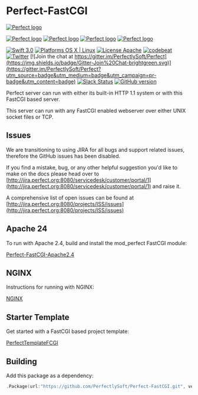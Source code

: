 # Perfect-FastCGI

[![Perfect logo](http://www.perfect.org/github/Perfect_GH_header_854.jpg)](http://perfect.org/get-involved.html)

[![Perfect logo](http://www.perfect.org/github/Perfect_GH_button_1_Star.jpg)](https://github.com/PerfectlySoft/Perfect)
[![Perfect logo](http://www.perfect.org/github/Perfect_GH_button_2_Git.jpg)](https://gitter.im/PerfectlySoft/Perfect)
[![Perfect logo](http://www.perfect.org/github/Perfect_GH_button_3_twit.jpg)](https://twitter.com/perfectlysoft)
[![Perfect logo](http://www.perfect.org/github/Perfect_GH_button_4_slack.jpg)](http://perfect.ly)


[![Swift 3.0](https://img.shields.io/badge/Swift-3.0-orange.svg?style=flat)](https://developer.apple.com/swift/)
[![Platforms OS X | Linux](https://img.shields.io/badge/Platforms-OS%20X%20%7C%20Linux%20-lightgray.svg?style=flat)](https://developer.apple.com/swift/)
[![License Apache](https://img.shields.io/badge/License-Apache-lightgrey.svg?style=flat)](http://perfect.org/licensing.html)
[![codebeat](https://codebeat.co/badges/85f8f628-6ce8-4818-867c-21b523484ee9)](https://codebeat.co/projects/github-com-perfectlysoft-perfect)
[![Twitter](https://img.shields.io/badge/Twitter-@PerfectlySoft-blue.svg?style=flat)](http://twitter.com/PerfectlySoft)
[![Join the chat at https://gitter.im/PerfectlySoft/Perfect](https://img.shields.io/badge/Gitter-Join%20Chat-brightgreen.svg)](https://gitter.im/PerfectlySoft/Perfect?utm_source=badge&utm_medium=badge&utm_campaign=pr-badge&utm_content=badge)
[![Slack Status](http://perfect.ly/badge.svg)](http://perfect.ly)
[![GitHub version](https://badge.fury.io/gh/PerfectlySoft%2FPerfect-FastCGI.svg)](https://badge.fury.io/gh/PerfectlySoft%2FPerfect-FastCGI) 

Perfect server can run with either its built-in HTTP 1.1 system or with this FastCGI based server.

This server can run with any FastCGI enabled webserver over either UNIX socket files or TCP.

## Issues

We are transitioning to using JIRA for all bugs and support related issues, therefore the GitHub issues has been disabled.

If you find a mistake, bug, or any other helpful suggestion you'd like to make on the docs please head over to [http://jira.perfect.org:8080/servicedesk/customer/portal/1](http://jira.perfect.org:8080/servicedesk/customer/portal/1) and raise it.

A comprehensive list of open issues can be found at [http://jira.perfect.org:8080/projects/ISS/issues](http://jira.perfect.org:8080/projects/ISS/issues)


## Apache 24
To run with Apache 2.4, build and install the mod_perfect FastCGI module:

[Perfect-FastCGI-Apache2.4](https://github.com/PerfectlySoft/Perfect-FastCGI-Apache2.4)

## NGINX
Instructions for running with NGINX:

[NGINX](https://github.com/PerfectlySoft/Perfect/wiki/NGINX)

## Starter Template
Get started with a FastCGI based project template:

[PerfectTemplateFCGI](https://github.com/PerfectlySoft/PerfectTemplateFCGI)

## Building

Add this package as a dependency:

```swift
.Package(url:"https://github.com/PerfectlySoft/Perfect-FastCGI.git", versions: Version(0,0,0)..<Version(10,0,0))
```
